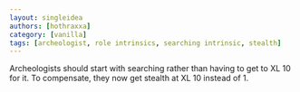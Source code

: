 ```yaml
---
layout: singleidea
authors: [hothraxxa]
category: [vanilla]
tags: [archeologist, role intrinsics, searching intrinsic, stealth]
---
```

Archeologists should start with searching rather than having to get to XL 10 for it. To compensate, they now get stealth at XL 10 instead of 1.
